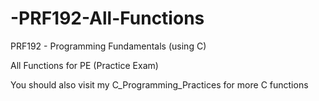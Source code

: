 # -PRF192-All-Functions
PRF192 - Programming Fundamentals (using C) 

All Functions for PE (Practice Exam)

You should also visit my C_Programming_Practices for more C functions

